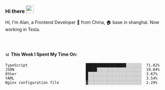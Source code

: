 ### Hi there <img src="https://media.giphy.com/media/hvRJCLFzcasrR4ia7z/giphy.gif" width="25px">

<!-- ![visitors](https://visitor-badge.glitch.me/badge?page_id=dislfyer.dislfyer) -->

Hi, I'm Alan, a Frontend Developer 🚀 from China, 🏠 base in shanghai. Now working in Tesla.

<br/>
<br/>

📊 **This Week I Spent My Time On:**


<!--START_SECTION:waka-->

```text
TypeScript                          ██████████████████░░░░░░░  71.02%
JSON                                █████░░░░░░░░░░░░░░░░░░░░  19.04%
Other                               █░░░░░░░░░░░░░░░░░░░░░░░░  3.67%
YAML                                █░░░░░░░░░░░░░░░░░░░░░░░░  3.54%
Nginx configuration file            ▓░░░░░░░░░░░░░░░░░░░░░░░░  2.29%
```

<!--END_SECTION:waka-->

<!--
**About Me:**
 -->
